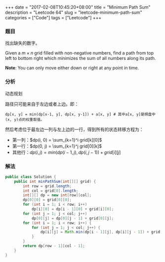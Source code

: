 +++
date = "2017-02-08T10:45:20+08:00"
title = "Minimum Path Sum"
description = "Leetcode 64"
slug = "leetcode-minimum-path-sum"
categories = ["Code"]
tags = ["Leetcode"]
+++

### 题目

找出缺失的数字。

Given a $m \times n$ grid filled with non-negative numbers, find a path from top left to bottom right which minimizes the sum of all numbers along its path.

__Note__: You can only move either down or right at any point in time.

### 分析

动态规划

路径只可能来自于左边或者上边。即：

```console
dp[x, y] = min(dp[x-1, y], dp[x, y-1]) + a[x, y] # 其中a[x, y]是棋盘中(x, y)点的权重取值。
```

然后考虑位于最左边一列与左上边的一行，得到所有的状态转移方程为：

* 第一列：$dp(i, 0) = \sum_{k=1}^i grid[k][0]$
* 第一行：$dp(0, j) = \sum_{k=1}^j grid[0][k]$
* 其他行：$dp(i, j) = min(dp(i-1, j), dp(i, j-1)) + grid[i][j]$

### 解法

```java
public class Solution {
    public int minPathSum(int[][] grid) {
        int row = grid.length;
        int col = grid[0].length;
        int[][] dp = new int[row][col];
        dp[0][0] = grid[0][0];
        for (int i = 1; i < row; i++)
            dp[i][0] = dp[i - 1][0] + grid[i][0];
        for (int j = 1; j < col; j++)
            dp[0][j] = dp[0][j - 1] + grid[0][j];
        for (int i = 1; i < row; i++) {
            for (int j = 1; j < col; j++) {
                dp[i][j] = Math.min(dp[i - 1][j], dp[i][j - 1]) + grid[i][j];
            }
        }
        return dp[row - 1][col - 1];
    }
}
```